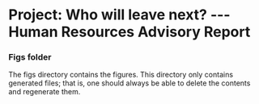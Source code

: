 # Project: Who will leave next? ---Human Resources Advisory Report
### Figs folder

The figs directory contains the figures. This directory only contains generated files; that is, one should always be able to delete the contents and regenerate them.
